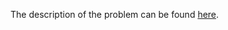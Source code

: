 The description of the problem can be found [here](https://www.interviewbit.com/problems/painters-partition-problem/).
